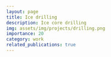```yaml
---
layout: page
title: Ice drilling
description: Ice core drilling
img: assets/img/projects/drilling.png
importance: 20
category: work
related_publications: true
---
```



